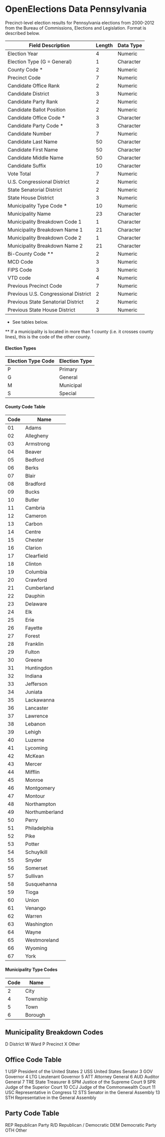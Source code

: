 OpenElections Data Pennsylvania
================================

Precinct-level election results for Pennsylvania elections from 2000-2012 from the Bureau of Commissions, Elections and Legislation. Format is described below.

| Field Description    |  Length | Data Type |
|---|---|---|
| Election Year  |  4 |  Numeric |
| Election Type (G = General) | 1  | Character |
| County Code *  | 2  | Numeric |
| Precinct Code | 7 | Numeric |
| Candidate Office Rank	| 2 | Numeric |
| Candidate District | 3 | Numeric |
| Candidate Party Rank | 2 | Numeric |
| Candidate Ballot Position | 2 | Numeric |
| Candidate Office Code * | 3 | Character |
| Candidate Party Code * | 3 | Character |
| Candidate Number | 7 | Numeric |
| Candidate Last Name | 50 | Character |
| Candidate First Name | 50 | Character |
| Candidate Middle Name	| 50 | Character |
| Candidate Suffix | 10 | Character |
| Vote Total | 7 | Numeric |
| U.S. Congressional District | 2 | Numeric |
| State Senatorial District | 2 | Numeric |
| State House District | 3 | Numeric |
| Municipality Type Code * | 10 | Numeric |
| Municipality Name | 23 | Character |
| Municipality Breakdown Code 1 | 1 | Character |
| Municipality Breakdown Name 1 | 21 | Character |
| Municipality Breakdown Code 2	| 1 | Character |
| Municipality Breakdown Name 2	| 21 | Character |
| Bi-County Code **	| 2 | Numeric |
| MCD Code | 3 | Numeric |
| FIPS Code | 3 | Numeric |
| VTD code | 4 | Numeric |
| Previous Precinct Code | 7 | Numeric |
| Previous U.S. Congressional District | 2 | Numeric |
| Previous State Senatorial District | 2 | Numeric |
| Previous State House District | 3 | Numeric |


* See tables below.

** If a municipality is located in more than 1 county (i.e. it crosses county lines), this is the code of the other county.

#### Election Types

| Election Type Code | Election Type |
|---|---|
| P | Primary |
| G | General | 
| M | Municipal |
| S | Special |


#### County Code Table

| Code | Name |
|---|---|
| 01 | Adams |
| 02 | Allegheny |
| 03 | Armstrong |
| 04 | Beaver |
| 05 | Bedford |
| 06 | Berks |
| 07 | Blair |
| 08 | Bradford |
| 09 | Bucks |
| 10 | Butler |
| 11 | Cambria |
| 12 | Cameron |
| 13 | Carbon |
| 14 | Centre |
| 15 | Chester |
| 16 | Clarion |
| 17 | Clearfield |
| 18 | Clinton |
| 19 | Columbia |
| 20 | Crawford |
| 21 | Cumberland |
| 22 | Dauphin |
| 23 | Delaware |
| 24 | Elk |
| 25 | Erie |
| 26 | Fayette |
| 27 | Forest |
| 28 | Franklin |
| 29 | Fulton |
| 30 | Greene |
| 31 | Huntingdon |
| 32 | Indiana |
| 33 | Jefferson |
| 34 | Juniata |
| 35 | Lackawanna |
| 36 | Lancaster |
| 37 | Lawrence |
| 38 | Lebanon |
| 39 | Lehigh |
| 40 | Luzerne |
| 41 | Lycoming |
| 42 | McKean |
| 43 | Mercer |
| 44 | Mifflin |
| 45 | Monroe |
| 46 | Montgomery |
| 47 | Montour |
| 48 | Northampton |
| 49 | Northumberland |
| 50 | Perry |
| 51 | Philadelphia |
| 52 | Pike |
| 53 | Potter |
| 54 | Schuylkill |
| 55 | Snyder |
| 56 | Somerset |
| 57 | Sullivan |
| 58 | Susquehanna |
| 59 | Tioga |
| 60 | Union |
| 61 | Venango |
| 62 | Warren |
| 63 | Washington |
| 64 | Wayne |
| 65 | Westmoreland |
| 66 | Wyoming |
| 67 | York |


#### Municipality Type Codes

| Code | Name |
|---|---|
| 2 | City |
| 4 | Township |
| 5 | Town |
| 6 | Borough |


Municipality Breakdown Codes
----------------------------
D District
W Ward
P Precinct
X Other


Office Code Table
------------------------------------------------------------
 1 USP President of the United States
 2 USS United States Senator
 3 GOV Governor
 4 LTG Lieutenant Governor
 5 ATT Attorney General
 6 AUD Auditor General
 7 TRE State Treasurer
 8 SPM Justice of the Supreme Court
 9 SPR Judge of the Superior Court
10 CCJ Judge of the Commonwealth Court
11 USC Representative in Congress
12 STS Senator in the General Assembly
13 STH Representative in the General Assembly

Party Code Table
--------------------------
REP  Republican Party
R/D  Republican / Democratic
DEM  Democratic Party
OTH  Other



